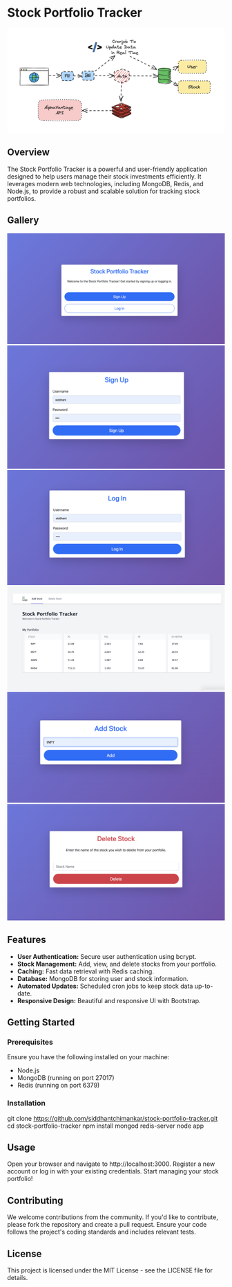 # Stock Portfolio Tracker

![Stock Portfolio Tracker](architecture.png)

## Overview

The Stock Portfolio Tracker is a powerful and user-friendly application designed to help users manage their stock investments efficiently. It leverages modern web technologies, including MongoDB, Redis, and Node.js, to provide a robust and scalable solution for tracking stock portfolios.

## Gallery

![Auth page](auth.png)
![Sign Up Page](signup.png)
![Log In Page](login.png)
![Stock Portfolio Page](portfolio.png)
![Add Stock Page](addstock.png)
![Delete Stock Page](deletestock.png)

## Features

- **User Authentication:** Secure user authentication using bcrypt.
- **Stock Management:** Add, view, and delete stocks from your portfolio.
- **Caching:** Fast data retrieval with Redis caching.
- **Database:** MongoDB for storing user and stock information.
- **Automated Updates:** Scheduled cron jobs to keep stock data up-to-date.
- **Responsive Design:** Beautiful and responsive UI with Bootstrap.

## Getting Started

### Prerequisites

Ensure you have the following installed on your machine:

- Node.js
- MongoDB (running on port 27017)
- Redis (running on port 6379)

### Installation
git clone https://github.com/siddhantchimankar/stock-portfolio-tracker.git
cd stock-portfolio-tracker
npm install
mongod
redis-server
node app

## Usage
Open your browser and navigate to http://localhost:3000.
Register a new account or log in with your existing credentials.
Start managing your stock portfolio!

## Contributing
We welcome contributions from the community. If you'd like to contribute, please fork the repository and create a pull request. Ensure your code follows the project's coding standards and includes relevant tests.

## License
This project is licensed under the MIT License - see the LICENSE file for details.

